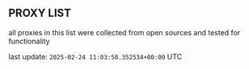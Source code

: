 ## PROXY LIST

all proxies in this list were collected from open sources and tested for functionality

last update: `2025-02-24 11:03:50.352534+00:00` UTC